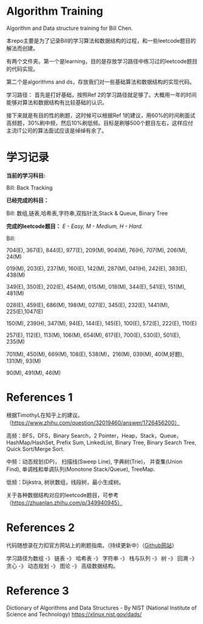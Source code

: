 # Algorithm Training
Algorithm and Data structure training for Bill Chen. 

本repo主要是为了记录Bill的学习算法和数据结构的过程，和一些leetcode题目的解法而创建。

有两个文件夹。第一个是learning，目的是存放学习路径中练习过的leetcode题目的代码实现。

第二个是algorithms and ds，存放我们对一些基础算法和数据结构的实现代码。

学习路径：
首先是打好基础，按照Ref 2的学习路径就足够了。大概用一年的时间能够对算法和数据结构有比较基础的认识。

接下来就是有目的性的刷题，这时候可以根据Ref 1的建议，用60%的时间刷面试高频题，30%刷中频，然后10%刷低频。目标是刷够500个题目左右，这样应付主流IT公司的算法面试应该是绰绰有余了。

# 学习记录
**当前的学习科目:**

Bill: Back Tracking

**已经完成的科目：**

Bill: 数组,链表,哈希表,字符串,双指针法,Stack & Queue, Binary Tree

**完成的leetcode题目：** *E - Easy, M - Medium, H - Hard.*

Bill: 

704(E), 367(E), 844(E), 977(E),  209(M),  904(M),  76(H),  707(M),  206(M),  24(M)

019(M), 203(E), 237(M), 160(E),  142(M),  287(M), 041(H),  242(E), 383(E), 438(M)

349(E), 350(E), 202(E), 454(M),  015(M),  018(M), 344(E),  541(E), 151(M), 481(M)

028(E), 459(E), 686(M), 198(M),  027(E), 345(E),  232(E), 1441(M), 225(E),1047(E)

150(M), 239(H), 347(M),  94(E),  144(E), 145(E),  100(E),  572(E), 222(E), 110(E)

257(E), 112(E), 113(M), 106(M),  654(M), 617(E),  700(E),  530(E), 501(E), 235(M)

701(M), 450(M), 669(M), 108(E),  538(M)，216(M),  039(M),  40(M,好题), 131(M), 93(M)
 
90(M), 491(M), 46(M)

# References 1
根据TimothyL在知乎上的建议。（https://www.zhihu.com/question/32019460/answer/1726456200）

高频：BFS，DFS，Binary Search，2 Pointer，Heap，Stack，Queue，HashMap/HashSet, Prefix Sum, LinkedList, Binary Tree, Binary Search Tree, Quick Sort/Merge Sort.

中频：动态规划(DP)， 扫描线(Sweep Line), 字典树(Trie)， 并查集(Union Find), 单调栈和单调队列(Monotone Stack/Queue), TreeMap.

低频：Dijkstra, 树状数组，线段树，最小生成树。

关于各种数据结构对应的leetcode题目，可参考（https://zhuanlan.zhihu.com/p/349940945）

# References 2
代码随想录在力扣官方网站上的刷题指南。（持续更新中）（[Github网站](https://github.com/youngyangyang04/leetcode-master)）

学习路径为数组 -》 链表 -》 哈希表 -》 字符串 -》 栈与队列 -》 树 -》 回溯 -》 贪心 -》 动态规划 -》 图论 -》 高级数据结构。

# Reference 3
Dictionary of Algorithms and Data Structures - By NIST (National Institute of Science and Technology)
https://xlinux.nist.gov/dads/
